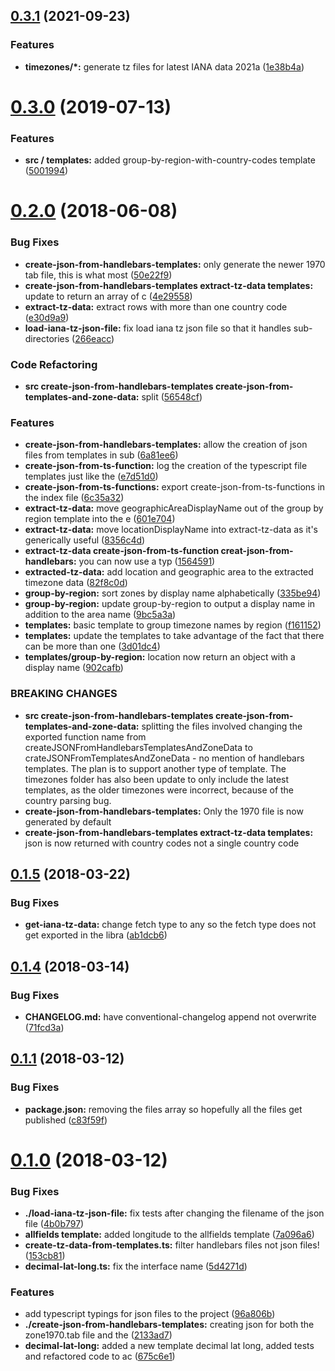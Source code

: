 ## [0.3.1](https://github.com/vespertilian/IANA-Timezone-JSON-Generator-and-Importer/compare/v0.2.0...v0.3.1) (2021-09-23)


### Features

* **timezones/*:** generate tz files for latest IANA data 2021a ([1e38b4a](https://github.com/vespertilian/IANA-Timezone-JSON-Generator-and-Importer/commit/1e38b4ad5cb02d1d452dcfd88d1ecd41f13bbf7d))



<a name="0.3.0"></a>
# [0.3.0](https://github.com/vespertilian/IANA-Timezone-JSON-Generator-and-Importer/compare/v0.2.0...v0.3.0) (2019-07-13)


### Features

* **src / templates:** added group-by-region-with-country-codes template ([5001994](https://github.com/vespertilian/IANA-Timezone-JSON-Generator-and-Importer/commit/5001994))



<a name="0.2.0"></a>
# [0.2.0](https://github.com/vespertilian/IANA-Timezone-JSON-Generator-and-Importer/compare/v0.1.5...v0.2.0) (2018-06-08)


### Bug Fixes

* **create-json-from-handlebars-templates:** only generate the newer 1970 tab file, this is what most ([50e22f9](https://github.com/vespertilian/IANA-Timezone-JSON-Generator-and-Importer/commit/50e22f9))
* **create-json-from-handlebars-templates extract-tz-data templates:** update to return an array of c ([4e29558](https://github.com/vespertilian/IANA-Timezone-JSON-Generator-and-Importer/commit/4e29558))
* **extract-tz-data:** extract rows with more than one country code ([e30d9a9](https://github.com/vespertilian/IANA-Timezone-JSON-Generator-and-Importer/commit/e30d9a9))
* **load-iana-tz-json-file:** fix load iana tz json file so that it handles sub-directories ([266eacc](https://github.com/vespertilian/IANA-Timezone-JSON-Generator-and-Importer/commit/266eacc))


### Code Refactoring

* **src create-json-from-handlebars-templates create-json-from-templates-and-zone-data:** split ([56548cf](https://github.com/vespertilian/IANA-Timezone-JSON-Generator-and-Importer/commit/56548cf))


### Features

* **create-json-from-handlebars-templates:** allow the creation of json files from templates in sub ([6a81ee6](https://github.com/vespertilian/IANA-Timezone-JSON-Generator-and-Importer/commit/6a81ee6))
* **create-json-from-ts-function:** log the creation of the typescript file templates just like the ([e7d51d0](https://github.com/vespertilian/IANA-Timezone-JSON-Generator-and-Importer/commit/e7d51d0))
* **create-json-from-ts-functions:** export create-json-from-ts-functions in the index file ([6c35a32](https://github.com/vespertilian/IANA-Timezone-JSON-Generator-and-Importer/commit/6c35a32))
* **extract-tz-data:** move geographicAreaDisplayName out of the group by region template into the e ([601e704](https://github.com/vespertilian/IANA-Timezone-JSON-Generator-and-Importer/commit/601e704))
* **extract-tz-data:** move locationDisplayName into extract-tz-data as it's generically useful ([8356c4d](https://github.com/vespertilian/IANA-Timezone-JSON-Generator-and-Importer/commit/8356c4d))
* **extract-tz-data create-json-from-ts-function creat-json-from-handlebars:** you can now use a typ ([1564591](https://github.com/vespertilian/IANA-Timezone-JSON-Generator-and-Importer/commit/1564591))
* **extracted-tz-data:** add location and geographic area to the extracted timezone data ([82f8c0d](https://github.com/vespertilian/IANA-Timezone-JSON-Generator-and-Importer/commit/82f8c0d))
* **group-by-region:** sort zones by display name alphabetically ([335be94](https://github.com/vespertilian/IANA-Timezone-JSON-Generator-and-Importer/commit/335be94))
* **group-by-region:** update group-by-region to output a display name in addition to the area name ([9bc5a3a](https://github.com/vespertilian/IANA-Timezone-JSON-Generator-and-Importer/commit/9bc5a3a))
* **templates:** basic template to group timezone names by region ([f161152](https://github.com/vespertilian/IANA-Timezone-JSON-Generator-and-Importer/commit/f161152))
* **templates:** update the templates to take advantage of the fact that there can be more than one ([3d01dc4](https://github.com/vespertilian/IANA-Timezone-JSON-Generator-and-Importer/commit/3d01dc4))
* **templates/group-by-region:** location now return an object with a display name ([902cafb](https://github.com/vespertilian/IANA-Timezone-JSON-Generator-and-Importer/commit/902cafb))


### BREAKING CHANGES

* **src create-json-from-handlebars-templates create-json-from-templates-and-zone-data:** splitting the files involved changing the exported function name from
createJSONFromHandlebarsTemplatesAndZoneData to crateJSONFromTemplatesAndZoneData - no mention of
handlebars templates. The plan is to support another type of template. The timezones folder has also
been update to only include the latest templates, as the older timezones were incorrect, because of
the country parsing bug.
* **create-json-from-handlebars-templates:** Only the 1970 file is now generated by default
* **create-json-from-handlebars-templates extract-tz-data templates:** json is now returned with country codes not a single country code



<a name="0.1.5"></a>
## [0.1.5](https://github.com/vespertilian/IANA-Timezone-JSON-Generator-and-Importer/compare/v0.1.4...v0.1.5) (2018-03-22)


### Bug Fixes

* **get-iana-tz-data:** change fetch type to any so the fetch type does not get exported in the libra ([ab1dcb6](https://github.com/vespertilian/IANA-Timezone-JSON-Generator-and-Importer/commit/ab1dcb6))



<a name="0.1.4"></a>
## [0.1.4](https://github.com/vespertilian/IANA-Timezone-JSON-Generator-and-Importer/compare/v0.1.1...v0.1.4) (2018-03-14)


### Bug Fixes

* **CHANGELOG.md:** have conventional-changelog append not overwrite ([71fcd3a](https://github.com/vespertilian/IANA-Timezone-JSON-Generator-and-Importer/commit/71fcd3a))



<a name="0.1.1"></a>
## [0.1.1](https://github.com/vespertilian/IANA-Timezone-JSON-Generator-and-Importer/compare/v0.1.0...v0.1.1) (2018-03-12)


### Bug Fixes

* **package.json:** removing the files array so hopefully all the files get published ([c83f59f](https://github.com/vespertilian/IANA-Timezone-JSON-Generator-and-Importer/commit/c83f59f))



<a name="0.1.0"></a>
# [0.1.0](https://github.com/vespertilian/IANA-Timezone-JSON-Generator-and-Importer/compare/7a096a6...v0.1.0) (2018-03-12)


### Bug Fixes

* **./load-iana-tz-json-file:** fix tests after changing the filename of the json file ([4b0b797](https://github.com/vespertilian/IANA-Timezone-JSON-Generator-and-Importer/commit/4b0b797))
* **allfields template:** added longitude to the allfields template ([7a096a6](https://github.com/vespertilian/IANA-Timezone-JSON-Generator-and-Importer/commit/7a096a6))
* **create-tz-data-from-templates.ts:** filter handlebars files not json files! ([153cb81](https://github.com/vespertilian/IANA-Timezone-JSON-Generator-and-Importer/commit/153cb81))
* **decimal-lat-long.ts:** fix the interface name ([5d4271d](https://github.com/vespertilian/IANA-Timezone-JSON-Generator-and-Importer/commit/5d4271d))


### Features

* add typescript typings for json files to the project ([96a806b](https://github.com/vespertilian/IANA-Timezone-JSON-Generator-and-Importer/commit/96a806b))
* **./create-json-from-handlebars-templates:** creating json for both the zone1970.tab file and the ([2133ad7](https://github.com/vespertilian/IANA-Timezone-JSON-Generator-and-Importer/commit/2133ad7))
* **decimal-lat-long:** added a new template decimal lat long, added tests and refactored code to ac ([675c6e1](https://github.com/vespertilian/IANA-Timezone-JSON-Generator-and-Importer/commit/675c6e1))



